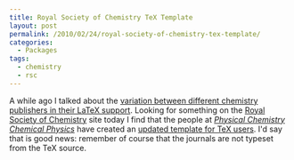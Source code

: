 ```yaml
---
title: Royal Society of Chemistry TeX Template
layout: post
permalink: /2010/02/24/royal-society-of-chemistry-tex-template/
categories:
  - Packages
tags:
  - chemistry
  - rsc
---
```

A while ago I talked about the [variation between different chemistry publishers in their LaTeX support](/2010/01/05/chemistry-journals-publishers-support-of-latex/). Looking for something on the [Royal Society of Chemistry](https://www.rsc.org/) site today I find that the people at [_Physical Chemistry Chemical Physics_](https://www.rsc.org/Publishing/Journals/CP/) have created an [updated template for TeX users](https://www.rsc.org/Publishing/ReSourCe/AuthorGuidelines/ElectronicFiles/Templates/tex.asp). I'd say that is good news: remember of course that the journals are not typeset from the TeX source.
